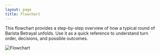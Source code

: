 ```yaml
---
layout: page
title: Flowchart
---
```


This flowchart provides a step-by-step overview of how a typical round of Barista Betrayal unfolds. Use it as a quick reference to understand turn order, decisions, and possible outcomes.

![Flowchart](/baristabetrayalproject/public/flowchart.svg)





